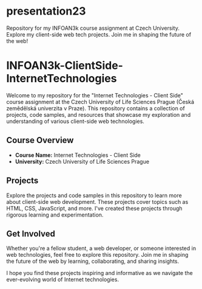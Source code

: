 # presentation23
Repository for my INFOAN3k course assignment at Czech University. Explore my client-side web tech projects. Join me in shaping the future of the web!
# INFOAN3k-ClientSide-InternetTechnologies

Welcome to my repository for the "Internet Technologies - Client Side" course assignment at the Czech University of Life Sciences Prague (Česká zemědělská univerzita v Praze). This repository contains a collection of projects, code samples, and resources that showcase my exploration and understanding of various client-side web technologies.

## Course Overview

- **Course Name:** Internet Technologies - Client Side
- **University:** Czech University of Life Sciences Prague

## Projects

Explore the projects and code samples in this repository to learn more about client-side web development. These projects cover topics such as HTML, CSS, JavaScript, and more. I've created these projects through rigorous learning and experimentation.

## Get Involved

Whether you're a fellow student, a web developer, or someone interested in web technologies, feel free to explore this repository. Join me in shaping the future of the web by learning, collaborating, and sharing insights.

I hope you find these projects inspiring and informative as we navigate the ever-evolving world of Internet technologies.
